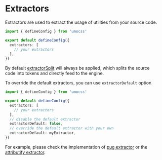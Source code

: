 # Extractors

Extractors are used to extract the usage of utilities from your source code.

```ts [uno.config.ts]
import { defineConfig } from 'unocss'

export default defineConfig({
  extractors: [
    // your extractors
  ],
})
```

By default [extractorSplit](https://github.com/unocss/unocss/blob/main/packages-engine/core/src/extractors/split.ts) will always be applied, which splits the source code into tokens and directly feed to the engine.

To override the default extractors, you can use `extractorDefault` option.

```ts [uno.config.ts]
import { defineConfig } from 'unocss'

export default defineConfig({
  extractors: [
    // your extractors
  ],
  // disable the default extractor
  extractorDefault: false,
  // override the default extractor with your own
  extractorDefault: myExtractor,
})
```

For example, please check the implementation of [pug extractor](https://github.com/unocss/unocss/blob/main/packages-presets/extractor-pug/src/index.ts) or the [attributify extractor](https://github.com/unocss/unocss/blob/main/packages-presets/preset-attributify/src/extractor.ts).
